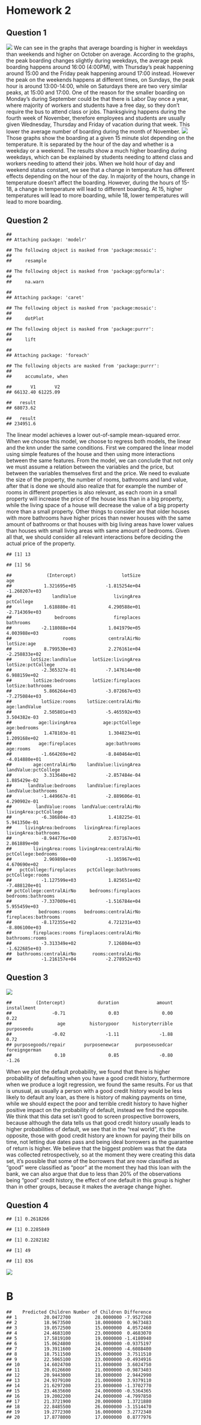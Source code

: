 # Homework 2

## Question 1

![](Homework-2_files/figure-markdown_strict/unnamed-chunk-4-1.png) We
can see in the graphs that average boarding is higher in weekdays than
weekends and higher on October on average. According to the graphs, the
peak boarding changes slightly during weekdays, the average peak
boarding happens around 16:00 (4:00PM), with Thursday’s peak happening
around 15:00 and the Friday peak happening around 17:00 instead. However
the peak on the weekends happens at different times, on Sundays, the
peak hour is around 13:00-14:00, while on Saturdays there are two very
similar peaks, at 15:00 and 17:00. One of the reason for the smaller
boarding on Monday’s during September could be that there is Labor Day
once a year, where majority of workers and students have a free day, so
they don’t require the bus to attend class or jobs. Thanksgiving happens
during the fourth week of November, therefore employees and students are
usually given Wednesday, Thursday and Friday of vacation during that
week. This lower the average number of boarding during the month of
November.
![](Homework-2_files/figure-markdown_strict/unnamed-chunk-5-1.png) Those
graphs show the boarding at a given 15 minute slot depending on the
temperature. It is separated by the hour of the day and whether is a
weekday or a weekend. The results show a much higher boarding during
weekdays, which can be explained by students needing to attend class and
workers needing to attend their jobs. When we hold hour of day and
weekend status constant, we see that a change in temperature has
different effects depending on the hour of the day. In majority of the
hours, change in temperature doesn’t affect the boarding. However,
during the hours of 15-18, a change in temperature will lead to
different boarding. At 15, higher temperatures will lead to more
boarding, while 18, lower temperatures will lead to more boarding.

## Question 2

    ## 
    ## Attaching package: 'modelr'

    ## The following object is masked from 'package:mosaic':
    ## 
    ##     resample

    ## The following object is masked from 'package:ggformula':
    ## 
    ##     na.warn

    ## 
    ## Attaching package: 'caret'

    ## The following object is masked from 'package:mosaic':
    ## 
    ##     dotPlot

    ## The following object is masked from 'package:purrr':
    ## 
    ##     lift

    ## 
    ## Attaching package: 'foreach'

    ## The following objects are masked from 'package:purrr':
    ## 
    ##     accumulate, when

    ##       V1       V2 
    ## 66132.40 61225.09

    ##   result 
    ## 68073.62

    ##   result 
    ## 234951.6

The linear model achieves a lower out-of-sample mean-squared error. When
we choose this model, we choose to regress both models, the linear and
the knn under the same conditions. First we compared the linear model
using simple features of the house and then using more interactions
between the same features. From the model, we can conclude that not only
we must assume a relation between the variables and the price, but
between the variables themselves first and the price. We need to
evaluate the size of the property, the number of rooms, bathrooms and
land value, after that is done we should also realize that for example
the number of rooms in different properties is also relevant, as each
room in a small property will increase the price of the house less than
in a big property, while the living space of a house will decrease the
value of a big property more than a small property. Other things to
consider are that older houses with more bathrooms have higher prices
than newer houses with the same amount of bathrooms or that houses with
big living areas have lower values than houses with small living areas
with same amount of bedrooms. Given all that, we should consider all
relevant interactions before deciding the actual price of the property.

    ## [1] 13

    ## [1] 56

    ##             (Intercept)                 lotSize                     age 
    ##            1.321695e+05           -1.815254e+04           -1.260207e+03 
    ##               landValue              livingArea              pctCollege 
    ##            1.618880e-01            4.290588e+01           -2.714369e+03 
    ##                bedrooms              fireplaces               bathrooms 
    ##           -2.118088e+04            1.041979e+05            4.003988e+03 
    ##                   rooms            centralAirNo             lotSize:age 
    ##            8.799530e+03            2.276161e+04           -2.258833e+02 
    ##       lotSize:landValue      lotSize:livingArea      lotSize:pctCollege 
    ##           -2.365327e-01           -7.147614e+00            6.988159e+02 
    ##        lotSize:bedrooms      lotSize:fireplaces       lotSize:bathrooms 
    ##            5.866264e+03           -3.072667e+03           -7.275084e+03 
    ##           lotSize:rooms    lotSize:centralAirNo           age:landValue 
    ##            2.505801e+03           -5.465592e+03            3.504382e-03 
    ##          age:livingArea          age:pctCollege            age:bedrooms 
    ##            1.478103e-01            1.304823e+01            1.209168e+02 
    ##          age:fireplaces           age:bathrooms               age:rooms 
    ##           -1.664269e+02           -8.840464e+01           -4.014880e+01 
    ##        age:centralAirNo    landValue:livingArea    landValue:pctCollege 
    ##            3.313640e+02           -2.857484e-04            1.885429e-02 
    ##      landValue:bedrooms    landValue:fireplaces     landValue:bathrooms 
    ##           -1.449667e-01           -2.889606e-01            4.290902e-01 
    ##         landValue:rooms  landValue:centralAirNo   livingArea:pctCollege 
    ##           -6.386804e-03            1.418225e-01            5.941350e-01 
    ##     livingArea:bedrooms   livingArea:fireplaces    livingArea:bathrooms 
    ##           -8.944776e+00            2.037167e+01            2.861889e+00 
    ##        livingArea:rooms livingArea:centralAirNo     pctCollege:bedrooms 
    ##            2.969898e+00           -1.165967e+01            4.670690e+02 
    ##   pctCollege:fireplaces    pctCollege:bathrooms        pctCollege:rooms 
    ##           -1.127599e+03            1.825651e+02           -7.488120e+01 
    ## pctCollege:centralAirNo     bedrooms:fireplaces      bedrooms:bathrooms 
    ##           -7.337009e+01           -1.516784e+04            5.955459e+03 
    ##          bedrooms:rooms   bedrooms:centralAirNo    fireplaces:bathrooms 
    ##           -8.172355e+02            4.721231e+03           -8.806100e+03 
    ##        fireplaces:rooms fireplaces:centralAirNo         bathrooms:rooms 
    ##           -3.313349e+02            7.126804e+03           -1.622685e+03 
    ##  bathrooms:centralAirNo      rooms:centralAirNo 
    ##           -1.216157e+04           -2.278952e+03

## Question 3

![](Homework-2_files/figure-markdown_strict/unnamed-chunk-17-1.png)

    ##         (Intercept)            duration              amount         installment 
    ##               -0.71                0.03                0.00                0.22 
    ##                 age         historypoor     historyterrible          purposeedu 
    ##               -0.02               -1.11               -1.88                0.72 
    ## purposegoods/repair       purposenewcar      purposeusedcar       foreigngerman 
    ##                0.10                0.85               -0.80               -1.26

When we plot the default probability, we found that there is higher
probability of defaulting when you have a good credit history,
furthermore when we produce a logit regression, we found the same
results. For us that is unusual, as usually a person with a good credit
history would be less likely to default any loan, as there is history of
making payments on time, while we should expect the poor and terrible
credit history to have higher positive impact on the probability of
default, instead we find the opposite. We think that this data set isn’t
good to screen prospective borrowers, because although the data tells us
that good credit history usually leads to higher probabilities of
default, we see that in the “real world”, it’s the opposite, those with
good credit history are known for paying their bills on time, not
letting due dates pass and being ideal borrowers as the guarantee of
return is higher. We believe that the biggest problem was that the data
was collected retrospectively, so at the moment they were creating this
data set, it’s possible that some of the borrowers that are now
classified as “good” were classified as “poor” at the moment they had
this loan with the bank, we can also argue that due to less than 20% of
the observations being “good” credit history, the effect of one default
in this group is higher than in other groups, because it makes the
average change higher.

## Question 4

    ## [1] 0.2618266

    ## [1] 0.2285849

    ## [1] 0.2282182

    ## [1] 49

    ## [1] 836

![](Homework-2_files/figure-markdown_strict/unnamed-chunk-24-1.png)

# B

    ##    Predicted Children Number of Children Difference
    ## 1          20.0472700         28.0000000 -7.9527260
    ## 2          18.9673500         18.0000000  0.9673483
    ## 3          19.0572500         15.0000000  4.0572460
    ## 4          24.4683100         23.0000000  0.4683070
    ## 5          17.5819100         19.0000000 -1.4180940
    ## 6          15.0624800         16.0000000 -0.9375197
    ## 7          19.3911600         24.0000000 -4.6088400
    ## 8          18.7511500         15.0000000  3.7511510
    ## 9          22.5065100         23.0000000 -0.4934916
    ## 10         14.6024700         11.0000000  3.6024750
    ## 11         20.0126600         21.0000000 -0.9873403
    ## 12         20.9443000         18.0000000  2.9442990
    ## 13         24.9379100         21.0000000  3.9379110
    ## 14         21.6297200         23.0000000 -1.3702770
    ## 15         23.4635600         24.0000000 -0.5364365
    ## 16         19.2002200         24.0000000 -4.7997850
    ## 17         21.3721900         20.0000000  1.3721880
    ## 18         22.8485500         26.0000000 -3.1514470
    ## 19         19.2772300         16.0000000  3.2772340
    ## 20         17.8778000         17.0000000  0.8777976
